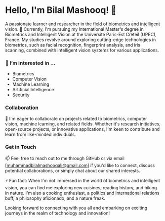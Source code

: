# Hello, I'm Bilal Mashooq! 👋
A passionate learner and researcher in the field of biometrics and intelligent vision.
🌱 Currently, I'm pursuing my International Master's degree in Biometrics and Intelligent Vision at the Université Paris-Est Créteil (UPEC), France. My studies revolve around exploring cutting-edge technologies in biometrics, such as facial recognition, fingerprint analysis, and iris scanning, combined with intelligent vision systems for various applications.
 ### 👀 I’m interested in ...
- Biometrics
- Computer Vision
- Machine Learning
- Artificial Intelligence
- Security

 ### Collaboration
💞️ I'm eager to collaborate on projects related to biometrics, computer vision, machine learning, and related fields. Whether it's research initiatives, open-source projects, or innovative applications, I'm keen to contribute and learn from like-minded individuals.

 ### Get in Touch
📫 Feel free to reach out to me through GitHub or via email [muhammadbilalmashooqali@gmail.com] if you'd like to connect, discuss potential collaborations, or simply chat about our shared interests.

⚡ Fun fact: When I'm not immersed in the world of biometrics and intelligent vision, you can find me exploring new cuisines, reading history, and hiking in nature.  I'm also a cooking enthusiast, a politics and international relations buff, a philosophy aficionado, and a nature freak.

Looking forward to connecting with you all and embarking on exciting journeys in the realm of technology and innovation!

<!---
bilalmashooq/bilalmashooq is a ✨ special ✨ repository because its `README.md` (this file) appears on your GitHub profile.
You can click the Preview link to take a look at your changes.
--->
